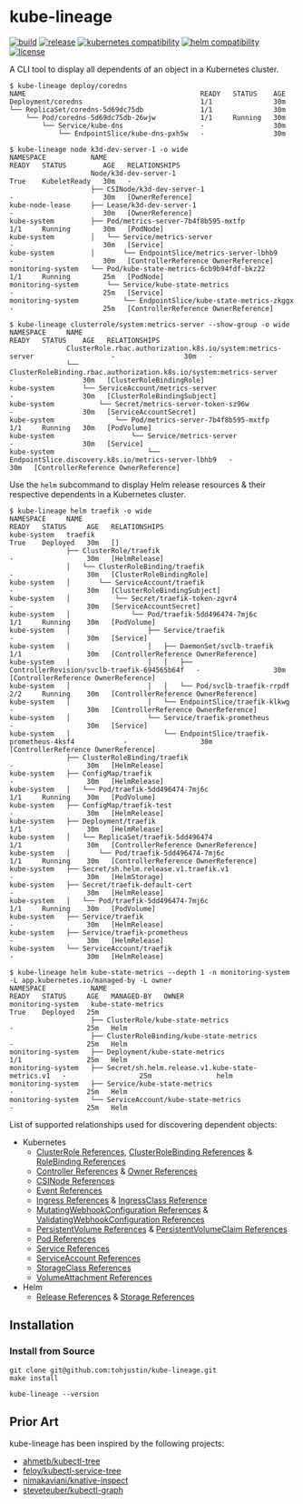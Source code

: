 # kube-lineage

[![build](https://github.com/tohjustin/kube-lineage/actions/workflows/build.yaml/badge.svg)](https://github.com/tohjustin/kube-lineage/actions/workflows/build.yaml)
[![release](https://aegisbadges.appspot.com/static?subject=release&status=v0.3.0&color=318FE0)](https://github.com/tohjustin/kube-lineage/releases)
[![kubernetes compatibility](https://aegisbadges.appspot.com/static?subject=k8s%20compatibility&status=v1.19%2B&color=318FE0)](https://endoflife.date/kubernetes)
[![helm compatibility](https://aegisbadges.appspot.com/static?subject=helm%20compatibility&status=v3&color=318FE0)](https://endoflife.date/kubernetes)
[![license](https://aegisbadges.appspot.com/static?subject=license&status=Apache-2.0&color=318FE0)](./LICENSE.md)

A CLI tool to display all dependents of an object in a Kubernetes cluster.

```shell
$ kube-lineage deploy/coredns
NAME                                           READY   STATUS    AGE
Deployment/coredns                             1/1               30m
└── ReplicaSet/coredns-5d69dc75db              1/1               30m
    └── Pod/coredns-5d69dc75db-26wjw           1/1     Running   30m
        └── Service/kube-dns                   -                 30m
            └── EndpointSlice/kube-dns-pxh5w   -                 30m

$ kube-lineage node k3d-dev-server-1 -o wide
NAMESPACE           NAME                                                 READY   STATUS         AGE   RELATIONSHIPS
                    Node/k3d-dev-server-1                                True    KubeletReady   30m   -
                    ├── CSINode/k3d-dev-server-1                         -                      30m   [OwnerReference]
kube-node-lease     ├── Lease/k3d-dev-server-1                           -                      30m   [OwnerReference]
kube-system         ├── Pod/metrics-server-7b4f8b595-mxtfp               1/1     Running        30m   [PodNode]
kube-system         │   └── Service/metrics-server                       -                      30m   [Service]
kube-system         │       └── EndpointSlice/metrics-server-lbhb9       -                      30m   [ControllerReference OwnerReference]
monitoring-system   └── Pod/kube-state-metrics-6cb9b94fdf-bkz22          1/1     Running        25m   [PodNode]
monitoring-system       └── Service/kube-state-metrics                   -                      25m   [Service]
monitoring-system           └── EndpointSlice/kube-state-metrics-zkggx   -                      25m   [ControllerReference OwnerReference]

$ kube-lineage clusterrole/system:metrics-server --show-group -o wide
NAMESPACE     NAME                                                                          READY   STATUS    AGE   RELATIONSHIPS
              ClusterRole.rbac.authorization.k8s.io/system:metrics-server                   -                 30m   -
              └── ClusterRoleBinding.rbac.authorization.k8s.io/system:metrics-server        -                 30m   [ClusterRoleBindingRole]
kube-system       └── ServiceAccount/metrics-server                                         -                 30m   [ClusterRoleBindingSubject]
kube-system           └── Secret/metrics-server-token-sz96w                                 -                 30m   [ServiceAccountSecret]
kube-system               └── Pod/metrics-server-7b4f8b595-mxtfp                            1/1     Running   30m   [PodVolume]
kube-system                   └── Service/metrics-server                                    -                 30m   [Service]
kube-system                       └── EndpointSlice.discovery.k8s.io/metrics-server-lbhb9   -                 30m   [ControllerReference OwnerReference]
```

Use the `helm` subcommand to display Helm release resources & their respective dependents in a Kubernetes cluster.

```shell
$ kube-lineage helm traefik -o wide
NAMESPACE     NAME                                                                          READY   STATUS     AGE   RELATIONSHIPS
kube-system   traefik                                                                       True    Deployed   30m   []
              ├── ClusterRole/traefik                                                       -                  30m   [HelmRelease]
              │   └── ClusterRoleBinding/traefik                                            -                  30m   [ClusterRoleBindingRole]
kube-system   │       └── ServiceAccount/traefik                                            -                  30m   [ClusterRoleBindingSubject]
kube-system   │           └── Secret/traefik-token-zgvr4                                    -                  30m   [ServiceAccountSecret]
kube-system   │               └── Pod/traefik-5dd496474-7mj6c                               1/1     Running    30m   [PodVolume]
kube-system   │                   ├── Service/traefik                                       -                  30m   [Service]
kube-system   │                   │   ├── DaemonSet/svclb-traefik                           1/1                30m   [ControllerReference OwnerReference]
kube-system   │                   │   │   ├── ControllerRevision/svclb-traefik-694565b64f   -                  30m   [ControllerReference OwnerReference]
kube-system   │                   │   │   └── Pod/svclb-traefik-rrpdf                       2/2     Running    30m   [ControllerReference OwnerReference]
kube-system   │                   │   └── EndpointSlice/traefik-klkwg                       -                  30m   [ControllerReference OwnerReference]
kube-system   │                   └── Service/traefik-prometheus                            -                  30m   [Service]
kube-system   │                       └── EndpointSlice/traefik-prometheus-4ksf4            -                  30m   [ControllerReference OwnerReference]
              ├── ClusterRoleBinding/traefik                                                -                  30m   [HelmRelease]
kube-system   ├── ConfigMap/traefik                                                         -                  30m   [HelmRelease]
kube-system   │   └── Pod/traefik-5dd496474-7mj6c                                           1/1     Running    30m   [PodVolume]
kube-system   ├── ConfigMap/traefik-test                                                    -                  30m   [HelmRelease]
kube-system   ├── Deployment/traefik                                                        1/1                30m   [HelmRelease]
kube-system   │   └── ReplicaSet/traefik-5dd496474                                          1/1                30m   [ControllerReference OwnerReference]
kube-system   │       └── Pod/traefik-5dd496474-7mj6c                                       1/1     Running    30m   [ControllerReference OwnerReference]
kube-system   ├── Secret/sh.helm.release.v1.traefik.v1                                      -                  30m   [HelmStorage]
kube-system   ├── Secret/traefik-default-cert                                               -                  30m   [HelmRelease]
kube-system   │   └── Pod/traefik-5dd496474-7mj6c                                           1/1     Running    30m   [PodVolume]
kube-system   ├── Service/traefik                                                           -                  30m   [HelmRelease]
kube-system   ├── Service/traefik-prometheus                                                -                  30m   [HelmRelease]
kube-system   └── ServiceAccount/traefik                                                    -                  30m   [HelmRelease]

$ kube-lineage helm kube-state-metrics --depth 1 -n monitoring-system -L app.kubernetes.io/managed-by -L owner
NAMESPACE           NAME                                                  READY   STATUS     AGE   MANAGED-BY   OWNER
monitoring-system   kube-state-metrics                                    True    Deployed   25m
                    ├── ClusterRole/kube-state-metrics                    -                  25m   Helm
                    ├── ClusterRoleBinding/kube-state-metrics             -                  25m   Helm
monitoring-system   ├── Deployment/kube-state-metrics                     1/1                25m   Helm
monitoring-system   ├── Secret/sh.helm.release.v1.kube-state-metrics.v1   -                  25m                helm
monitoring-system   ├── Service/kube-state-metrics                        -                  25m   Helm
monitoring-system   └── ServiceAccount/kube-state-metrics                 -                  25m   Helm
```

List of supported relationships used for discovering dependent objects:

- Kubernetes
  - [ClusterRole References](https://kubernetes.io/docs/reference/kubernetes-api/authorization-resources/cluster-role-v1/), [ClusterRoleBinding References](https://kubernetes.io/docs/reference/kubernetes-api/authorization-resources/cluster-role-binding-v1/) & [RoleBinding References](https://kubernetes.io/docs/reference/kubernetes-api/authorization-resources/role-binding-v1/)
  - [Controller References](https://github.com/kubernetes/community/blob/master/contributors/design-proposals/api-machinery/controller-ref.md) & [Owner References](https://kubernetes.io/docs/concepts/overview/working-with-objects/owners-dependents/)
  - [CSINode References](https://kubernetes.io/docs/reference/kubernetes-api/config-and-storage-resources/csi-node-v1/)
  - [Event References](https://kubernetes.io/docs/reference/kubernetes-api/cluster-resources/event-v1/)
  - [Ingress References](https://kubernetes.io/docs/reference/kubernetes-api/service-resources/ingress-v1/) & [IngressClass Reference](https://kubernetes.io/docs/reference/kubernetes-api/service-resources/ingress-class-v1/)
  - [MutatingWebhookConfiguration References](https://kubernetes.io/docs/reference/kubernetes-api/extend-resources/mutating-webhook-configuration-v1/) & [ValidatingWebhookConfiguration References](https://kubernetes.io/docs/reference/kubernetes-api/extend-resources/validating-webhook-configuration-v1/)
  - [PersistentVolume References](https://kubernetes.io/docs/reference/kubernetes-api/config-and-storage-resources/persistent-volume-v1/) & [PersistentVolumeClaim References](https://kubernetes.io/docs/reference/kubernetes-api/config-and-storage-resources/persistent-volume-claim-v1/)
  - [Pod References](https://kubernetes.io/docs/reference/kubernetes-api/workload-resources/pod-v1/)
  - [Service References](https://kubernetes.io/docs/reference/kubernetes-api/service-resources/service-v1/)
  - [ServiceAccount References](https://kubernetes.io/docs/reference/kubernetes-api/authentication-resources/service-account-v1/)
  - [StorageClass References](https://kubernetes.io/docs/reference/kubernetes-api/config-and-storage-resources/storage-class-v1/)
  - [VolumeAttachment References](https://kubernetes.io/docs/reference/kubernetes-api/config-and-storage-resources/volume-attachment-v1/)
- Helm
  - [Release References](https://helm.sh/docs/intro/using_helm/#three-big-concepts) & [Storage References](https://helm.sh/docs/topics/advanced/#storage-backends)

## Installation

### Install from Source

```shell
git clone git@github.com:tohjustin/kube-lineage.git
make install

kube-lineage --version
```

## Prior Art

kube-lineage has been inspired by the following projects:

- [ahmetb/kubectl-tree](https://github.com/ahmetb/kubectl-tree)
- [feloy/kubectl-service-tree](https://github.com/feloy/kubectl-service-tree)
- [nimakaviani/knative-inspect](https://github.com/nimakaviani/knative-inspect/)
- [steveteuber/kubectl-graph](https://github.com/steveteuber/kubectl-graph)
